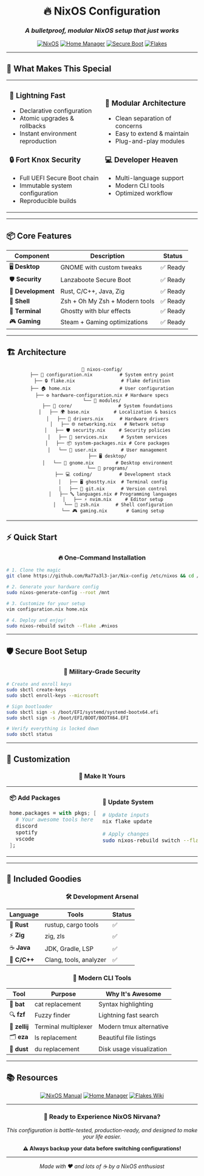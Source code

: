 <div align="center">

# 🔥 NixOS Configuration

### *A bulletproof, modular NixOS setup that just works*

[![NixOS](https://img.shields.io/badge/NixOS-25.05-blue.svg?style=for-the-badge&logo=nixos)](https://nixos.org)
[![Home Manager](https://img.shields.io/badge/Home%20Manager-25.05-green.svg?style=for-the-badge)](https://github.com/nix-community/home-manager)
[![Secure Boot](https://img.shields.io/badge/Secure%20Boot-Lanzaboote-red.svg?style=for-the-badge&logo=linux)](https://github.com/nix-community/lanzaboote)
[![Flakes](https://img.shields.io/badge/Flakes-Enabled-purple.svg?style=for-the-badge)](https://nixos.wiki/wiki/Flakes)

</div>

---

## 🎯 **What Makes This Special**

<table>
<tr>
<td width="50%">

### 🚀 **Lightning Fast**
- Declarative configuration
- Atomic upgrades & rollbacks
- Instant environment reproduction

### 🔒 **Fort Knox Security**
- Full UEFI Secure Boot chain
- Immutable system configuration
- Reproducible builds

</td>
<td width="50%">

### 🧩 **Modular Architecture**
- Clean separation of concerns
- Easy to extend & maintain
- Plug-and-play modules

### 💻 **Developer Heaven**
- Multi-language support
- Modern CLI tools
- Optimized workflow

</td>
</tr>
</table>

---

## 📦 **Core Features**

<div align="center">

| Component | Description | Status |
|-----------|-------------|---------|
| 🖥️ **Desktop** | GNOME with custom tweaks | ✅ Ready |
| 🛡️ **Security** | Lanzaboote Secure Boot | ✅ Ready |
| 🔧 **Development** | Rust, C/C++, Java, Zig | ✅ Ready |
| 🐚 **Shell** | Zsh + Oh My Zsh + Modern tools | ✅ Ready |
| 📱 **Terminal** | Ghostty with blur effects | ✅ Ready |
| 🎮 **Gaming** | Steam + Gaming optimizations | ✅ Ready |

</div>

---

## 🏗️ **Architecture**

<div align="center">

```
🌟 nixos-config/
├── 📄 configuration.nix          # System entry point
├── 🔒 flake.nix                 # Flake definition
├── 🏠 home.nix                  # User configuration
├── ⚙️ hardware-configuration.nix # Hardware specs
└── 📁 modules/
    ├── 🎯 core/                 # System foundations
    │   ├── 🌍 base.nix         # Localization & basics
    │   ├── 🔌 drivers.nix      # Hardware drivers
    │   ├── 🌐 networking.nix   # Network setup
    │   ├── 🛡️ security.nix     # Security policies
    │   ├── 🔧 services.nix     # System services
    │   ├── 📦 system-packages.nix # Core packages
    │   └── 👤 user.nix         # User management
    ├── 🖥️ desktop/
    │   └── 🎨 gnome.nix        # Desktop environment
    └── 🚀 programs/
        ├── 💻 coding/          # Development stack
        │   ├── 🖥️ ghostty.nix  # Terminal config
        │   ├── 📝 git.nix      # Version control
        │   ├── 🔤 languages.nix # Programming languages
        │   ├── ⚡ nvim.nix     # Editor setup
        │   └── 🐚 zsh.nix      # Shell configuration
        └── 🎮 gaming.nix       # Gaming setup
```

</div>

---

## ⚡ **Quick Start**

<div align="center">

### 🔥 **One-Command Installation**

</div>

```bash
# 1. Clone the magic
git clone https://github.com/Ra77a3l3-jar/Nix-config /etc/nixos && cd /etc/nixos

# 2. Generate your hardware config
sudo nixos-generate-config --root /mnt

# 3. Customize for your setup
vim configuration.nix home.nix

# 4. Deploy and enjoy!
sudo nixos-rebuild switch --flake .#nixos
```

---

## 🛡️ **Secure Boot Setup**

<div align="center">

### 🔐 **Military-Grade Security**

</div>

```bash
# Create and enroll keys
sudo sbctl create-keys
sudo sbctl enroll-keys --microsoft

# Sign bootloader
sudo sbctl sign -s /boot/EFI/systemd/systemd-bootx64.efi
sudo sbctl sign -s /boot/EFI/BOOT/BOOTX64.EFI

# Verify everything is locked down
sudo sbctl status
```

---

## 🎨 **Customization**

<div align="center">

### 🔧 **Make It Yours**

</div>

<table>
<tr>
<td width="50%">

**📦 Add Packages**
```nix
home.packages = with pkgs; [
  # Your awesome tools here
  discord
  spotify
  vscode
];
```

</td>
<td width="50%">

**🔄 Update System**
```bash
# Update inputs
nix flake update

# Apply changes
sudo nixos-rebuild switch --flake .#nixos
```

</td>
</tr>
</table>

---

## 💎 **Included Goodies**

<div align="center">

### 🛠️ **Development Arsenal**

| Language | Tools | Status |
|----------|-------|---------|
| 🦀 **Rust** | rustup, cargo tools | ✅ |
| ⚡ **Zig** | zig, zls | ✅ |
| ☕ **Java** | JDK, Gradle, LSP | ✅ |
| 🔧 **C/C++** | Clang, tools, analyzer | ✅ |

### 🎯 **Modern CLI Tools**

| Tool | Purpose | Why It's Awesome |
|------|---------|------------------|
| 🦇 **bat** | cat replacement | Syntax highlighting |
| 🔍 **fzf** | Fuzzy finder | Lightning fast search |
| 🌊 **zellij** | Terminal multiplexer | Modern tmux alternative |
| 🗂️ **eza** | ls replacement | Beautiful file listings |
| 💨 **dust** | du replacement | Disk usage visualization |

</div>

---

## 📚 **Resources**

<div align="center">

[![NixOS Manual](https://img.shields.io/badge/📖_NixOS_Manual-Learn_More-blue?style=for-the-badge)](https://nixos.org/manual/nixos/stable/)
[![Home Manager](https://img.shields.io/badge/🏠_Home_Manager-Documentation-green?style=for-the-badge)](https://nix-community.github.io/home-manager/)
[![Flakes Wiki](https://img.shields.io/badge/❄️_Flakes_Wiki-Advanced_Usage-purple?style=for-the-badge)](https://nixos.wiki/wiki/Flakes)

</div>

---

<div align="center">

### 🎉 **Ready to Experience NixOS Nirvana?**

*This configuration is battle-tested, production-ready, and designed to make your life easier.*

**⚠️ Always backup your data before switching configurations!**

---

*Made with ❤️ and lots of ☕ by a NixOS enthusiast*

</div>
